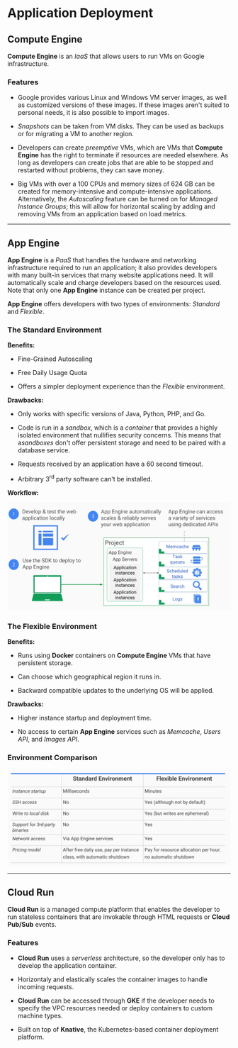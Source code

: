 # Application Deployment

## Compute Engine

**Compute Engine** is an *IaaS* that allows users to run VMs on Google infrastructure.

### Features

* Google provides various Linux and Windows VM server images, as well as customized versions of these images. If these images aren't suited to personal needs, it is also possible to import images. 

* *Snapshots* can be taken from VM disks. They can be used as backups or for migrating a VM to another region.

* Developers can create *preemptive* VMs, which are VMs that **Compute Engine** has the right to terminate if resources are needed elsewhere. As long as developers can create jobs that are able to be stopped and restarted without problems, they can save money.

* Big VMs with over a 100 CPUs and memory sizes of 624 GB can be created for memory-intensive and compute-intensive applications. Alternatively, the *Autoscaling* feature can be turned on for *Managed Instance Groups*; this will allow for horizontal scaling by adding and removing VMs from an application based on load metrics.

- - - -

## App Engine

**App Engine** is a *PaaS* that handles the hardware and networking infrastructure required to run an application; it also provides developers with many built-in services that many website applications need. It will automatically scale and charge developers based on the resources used.<br> Note that only one **App Engine** instance can be created per project.

**App Engine** offers developers with two types of environments: *Standard* and *Flexible*.

### The Standard Environment

__Benefits:__
* Fine-Grained Autoscaling

* Free Daily Usage Quota 

* Offers a simpler deployment experience than the *Flexible* environment.

__Drawbacks:__
* Only works with specific versions of Java, Python, PHP, and Go.

* Code is run in a *sandbox*, which is a *container* that provides a highly isolated environment that nullifies security concerns. This means that a*sandboxes* don't offer persistent storage and need to be paired with a database service.

* Requests received by an application have a 60 second timeout.

* Arbitrary 3<sup>rd</sup> party software can't be installed.

__Workflow:__

![Standard Environment Workflow](./images/standardWorkflow.png)

### The Flexible Environment


__Benefits:__

* Runs using **Docker** containers on **Compute Engine** VMs that have persistent storage.

* Can choose which geographical region it runs in.

* Backward compatible updates to the underlying OS will be applied.

__Drawbacks:__

* Higher instance startup and deployment time.

* No access to certain **App Engine** services such as *Memcache*, *Users API*, and *Images API*.

### Environment Comparison

![Comparing the Standard and Flexible Environments](./images/environmentComparison.png)

- - - - 

## Cloud Run

**Cloud Run** is a managed compute platform that enables the developer to run stateless containers that are invokable through HTML requests or **Cloud Pub/Sub** events.

### Features

* **Cloud Run** uses a *serverless* architecture, so the developer only has to develop the application container.
* Horizontaly and elastically scales the container images to handle incoming requests.

* **Cloud Run** can be accessed through **GKE** if the developer needs to specify the VPC resources needed or deploy containers to custom machine types.

* Built on top of **Knative**, the Kubernetes-based container deployment platform.
